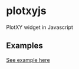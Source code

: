 # plotxyjs
PlotXY widget in Javascript

## Examples
[See example here](https://cdn.rawgit.com/cpmech/plotxyjs/master/test_plotxy.html)
